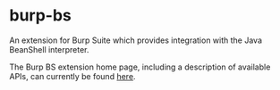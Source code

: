 # burp-bs
An extension for Burp Suite which provides integration with the Java BeanShell interpreter.

The Burp BS extension home page, including a description of available APIs, can currently be found [here](http://burpco2.com/burp-bs.html).
